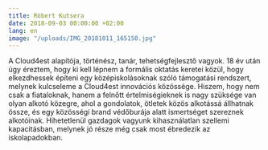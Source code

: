 ```yaml
---
title: Róbert Kutsera
date: 2018-09-03 00:00:00 +02:00
lang: en
image: "/uploads/IMG_20181011_165150.jpg"
---
```


A Cloud4est alapítója, történész, tanár, tehetségfejlesztő vagyok. 18 év után úgy éreztem, hogy ki kell lépnem a formális oktatás keretei közül, hogy elkezdhessek építeni egy középiskolásoknak szóló támogatási rendszert, melynek kulcseleme a Cloud4est innovációs közössége. 
Hiszem, hogy nem csak a fiataloknak, hanem a felnőtt értelmiségieknek is nagy szüksége van olyan alkotó közegre, ahol a gondolatok, ötletek közös alkotássá állhatnak össze, és egy közösségi brand védőburája alatt ismertséget szereznek alkotóinak. 
Hihetetlenül gazdagok vagyunk kihasználatlan szellemi kapacitásban, melynek jó része még csak most ébredezik az iskolapadokban.   